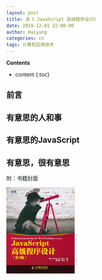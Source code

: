 ```yaml
---
layout: post
title: 读《 JavaScript 高级程序设计》
date: 2019-12-01 22:00:00
author: Haiyung
categories: cn
tags: 计算机应用技术
--- 
```


__Contents__

* content
{:toc}

## 前言


## 有意思的人和事



## 有意思的JavaScript


## 有意思，很有意思

附：书籍封面

<p>
    <img src="/images/professional-js-for-web-devs.jpg" width="36%">
</p>